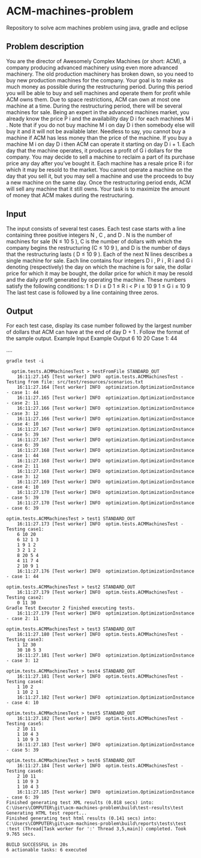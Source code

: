 ﻿# ACM-machines-problem
Repository to solve acm machines problem using java, gradle and eclipse

## Problem description 
You are the director of Awesomely Complex Machines (or short: ACM), a company producing
advanced machinery using even more advanced machinery. The old production machinery has broken
down, so you need to buy new production machines for the company. Your goal is to make as much
money as possible during the restructuring period. During this period you will be able to buy and sell
machines and operate them for profit while ACM owns them. Due to space restrictions, ACM can own
at most one machine at a time. During the restructuring period, there will be several machines for sale.
Being an expert in the advanced machines market, you already know the price P i and the availability
day D i for each machines M i . Note that if you do not buy machine M i on day D i then somebody else
will buy it and it will not be available later. Needless to say, you cannot buy a machine if ACM has less
money than the price of the machine. If you buy a machine M i on day D i then ACM can operate it
starting on day D i + 1. Each day that the machine operates, it produces a profit of G i dollars for the
company.
You may decide to sell a machine to reclaim a part of its purchase price any day after you’ve bought it.
Each machine has a resale price R i for which it may be resold to the market. You cannot operate a
machine on the day that you sell it, but you may sell a machine and use the proceeds to buy a new
machine on the same day. Once the restructuring period ends, ACM will sell any machine that it still
owns. Your task is to maximize the amount of money that ACM makes during the restructuring.
## Input
The input consists of several test cases. Each test case starts with a line containing three positive
integers N , C , and D . N is the number of machines for sale (N ≤ 10 5 ), C is the number of dollars with
which the company begins the restructuring (C ≤ 10 9 ), and D is the number of days that the
restructuring lasts ( D ≤ 10 9 ).
Each of the next N lines describes a single machine for sale. Each line contains four integers D i , P i , R i
and G i denoting (respectively) the day on which the machine is for sale, the dollar price for which it
may be bought, the dollar price for which it may be resold and the daily profit generated by operating
the machine. These numbers satisfy the following conditions:
1 ≤ D i ≤ D
1 ≤ R i < P i ≤ 10 9
1 ≤ G i ≤ 10 9
The last test case is followed by a line containing three zeros.
## Output
For each test case, display its case number followed by the largest number of dollars that ACM can
have at the end of day D + 1 . Follow the format of the sample output.
Example Input Example Output
6 10 20 Case 1: 44


....

```
gradle test -i

  optim.tests.ACMMachinesTest > testFromFile STANDARD_OUT
    16:11:27.145 [Test worker] INFO  optim.tests.ACMMachinesTest - Testing from file: src/test/resources/scenarios.txt
    16:11:27.164 [Test worker] INFO  optimization.OptimizationInstance - case 1: 44
    16:11:27.165 [Test worker] INFO  optimization.OptimizationInstance - case 2: 11
    16:11:27.166 [Test worker] INFO  optimization.OptimizationInstance - case 3: 12
    16:11:27.166 [Test worker] INFO  optimization.OptimizationInstance - case 4: 10
    16:11:27.167 [Test worker] INFO  optimization.OptimizationInstance - case 5: 39
    16:11:27.167 [Test worker] INFO  optimization.OptimizationInstance - case 6: 39
    16:11:27.168 [Test worker] INFO  optimization.OptimizationInstance - case 1: 44
    16:11:27.168 [Test worker] INFO  optimization.OptimizationInstance - case 2: 11
    16:11:27.168 [Test worker] INFO  optimization.OptimizationInstance - case 3: 12
    16:11:27.169 [Test worker] INFO  optimization.OptimizationInstance - case 4: 10
    16:11:27.170 [Test worker] INFO  optimization.OptimizationInstance - case 5: 39
    16:11:27.170 [Test worker] INFO  optimization.OptimizationInstance - case 6: 39

optim.tests.ACMMachinesTest > test1 STANDARD_OUT
    16:11:27.173 [Test worker] INFO  optim.tests.ACMMachinesTest - Testing case1:
    6 10 20
    6 12 1 3
    1 9 1 2
    3 2 1 2
    8 20 5 4
    4 11 7 4
    2 10 9 1
    16:11:27.176 [Test worker] INFO  optimization.OptimizationInstance - case 1: 44

optim.tests.ACMMachinesTest > test2 STANDARD_OUT
    16:11:27.179 [Test worker] INFO  optim.tests.ACMMachinesTest - Testing case2:
    0 11 30
Gradle Test Executor 2 finished executing tests.
    16:11:27.179 [Test worker] INFO  optimization.OptimizationInstance - case 2: 11

optim.tests.ACMMachinesTest > test3 STANDARD_OUT
    16:11:27.180 [Test worker] INFO  optim.tests.ACMMachinesTest - Testing case3:
    1 12 30
    30 10 5 3
    16:11:27.181 [Test worker] INFO  optimization.OptimizationInstance - case 3: 12

optim.tests.ACMMachinesTest > test4 STANDARD_OUT
    16:11:27.181 [Test worker] INFO  optim.tests.ACMMachinesTest - Testing case4:
    1 10 2
    1 10 2 1
    16:11:27.182 [Test worker] INFO  optimization.OptimizationInstance - case 4: 10

optim.tests.ACMMachinesTest > test5 STANDARD_OUT
    16:11:27.182 [Test worker] INFO  optim.tests.ACMMachinesTest - Testing case5:
    2 10 11
    1 10 4 3
    1 10 9 3
    16:11:27.183 [Test worker] INFO  optimization.OptimizationInstance - case 5: 39

optim.tests.ACMMachinesTest > test6 STANDARD_OUT
    16:11:27.184 [Test worker] INFO  optim.tests.ACMMachinesTest - Testing case6:
    2 10 11
    1 10 9 3
    1 10 4 3
    16:11:27.185 [Test worker] INFO  optimization.OptimizationInstance - case 6: 39
Finished generating test XML results (0.018 secs) into: C:\Users\COMPUTER\git\acm-machines-problem\build\test-results\test
Generating HTML test report...
Finished generating test html results (0.141 secs) into: C:\Users\COMPUTER\git\acm-machines-problem\build\reports\tests\test
:test (Thread[Task worker for ':' Thread 3,5,main]) completed. Took 9.765 secs.

BUILD SUCCESSFUL in 20s
6 actionable tasks: 6 executed


```